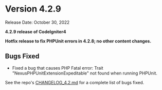# Version 4.2.9

Release Date: October 30, 2022

**4.2.9 release of CodeIgniter4**

<div class="contents" local="" depth="2">

</div>

**Hotfix release to fix PHPUnit errors in 4.2.8; no other content
changes.**

## Bugs Fixed

- Fixed a bug that causes <span class="title-ref">PHP Fatal error: Trait
  "NexusPHPUnitExtensionExpeditable" not found</span> when running
  PHPUnit.

See the repo's
[CHANGELOG_4.2.md](https://github.com/codeigniter4/CodeIgniter4/blob/develop/changelogs/CHANGELOG_4.2.md)
for a complete list of bugs fixed.
